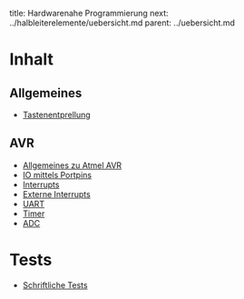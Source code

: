 title: Hardwarenahe Programmierung
next: ../halbleiterelemente/uebersicht.md
parent: ../uebersicht.md

# Inhalt
## Allgemeines
* [Tastenentprellung](tastenentprellung.html)

## AVR
* [Allgemeines zu Atmel AVR](avr_allgemein.html)
* [IO mittels Portpins](avr_port_io.html)
* [Interrupts](avr_interrupts.html)
* [Externe Interrupts](avr_externer_interrupt.html)
* [UART](avr_uart.html)
* [Timer](avr_timer.html)
* [ADC](avr_adc.html)

# Tests
* [Schriftliche Tests](test_hardwarenahe_programmierung.html)
